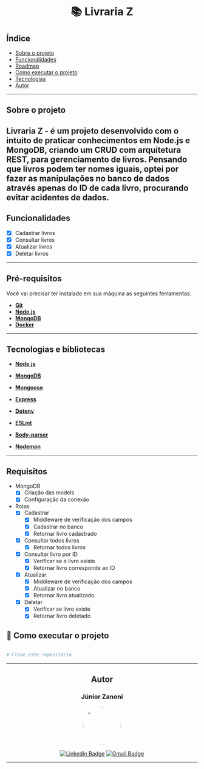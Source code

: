 <h1 align="center">
  📚 Livraria Z
</h1>

<h2> Índice </h2>

<!--ts-->
   * [Sobre o projeto](#-sobre-o-projeto)
   * [Funcionalidades](#-funcionalidades)
   * [Roadmap](#-funcionalidades)
   * [Como executar o projeto](#-como-executar-o-projeto)
   * [Tecnologias](#-tecnologias)
   * [Autor](#-autor)
<!--te-->

---

## Sobre o projeto
Livraria Z - é um projeto desenvolvido com o intuito de praticar conhecimentos em Node.js e MongoDB, criando um CRUD com arquitetura REST, para gerenciamento de livros.
Pensando que livros podem ter nomes iguais, optei por fazer as manipulações no banco de dados através apenas do ID de cada livro, procurando evitar acidentes de dados.
---

## Funcionalidades
- [x] Cadastrar livros
- [x] Consultar livros
- [x] Atualizar livros
- [x] Deletar livros

---

## Pré-requisitos

Você vai precisar ter instalado em sua máquina as seguintes ferramentas.
- **[Git](https://git-scm.com)**
- **[Node.js](https://nodejs.org/en/)**
- **[MongoDB](https://www.mongodb.com/)**
- **[Docker](https://www.docker.com/)**
---

## Tecnologias e bibliotecas

- **[Node.js](https://nodejs.org/en/)**
- **[MongoDB](https://www.mongodb.com/)**

- **[Mongoose](https://www.npmjs.com/package/mongoose/)**
- **[Express](https://www.mongodb.com/)**
- **[Dotenv](https://www.npmjs.com/package/dotenv/)**
- **[ESLint](https://www.npmjs.com/package/eslint/)**
- **[Body-parser](https://expressjs.com/en/resources/middleware/body-parser.html)**
- **[Nodemon](https://www.npmjs.com/package/nodemon)**

---

## Requisitos
- MongoDB
  - [x] Criação das models
  - [x] Configuração da conexão
- Rotas
  - [x] Cadastrar
    - [x] Middleware de verificação dos campos
    - [x] Cadastrar no banco
    - [x] Retornar livro cadastrado
  - [x] Consultar todos livros
      - [x] Retornar todos livros
  - [x] Consultar livro por ID
      - [x] Verificar se o livro existe
      - [x] Retornar livro corresponde ao ID
  - [x] Atualizar
    - [x] Middleware de verificação dos campos
    - [x] Atualizar no banco
    - [x] Retornar livro atualizado
  - [x] Deletar
      - [x] Verificar se livro existe
      - [x] Retornar livro deletado

## 🚀 Como executar o projeto

```bash

# Clone este repositório


```

---


<div align="center"> 

## Autor

### Júnior Zanoni

  <img style="border-radius: 50%;" src="https://avatars.githubusercontent.com/u/53435053?v=4" width="100px;" alt=""/>

  [![Linkedin Badge](https://img.shields.io/badge/-Linkedin-blue?style=for-the-badge)](https://www.linkedin.com/in/junior-zanoni/) 
  [![Gmail Badge](https://img.shields.io/badge/-zanoni.odenir%40gmail.com-red?style=for-the-badge)](mailto:zanoni.odenir@gmail.com)

</div>

---